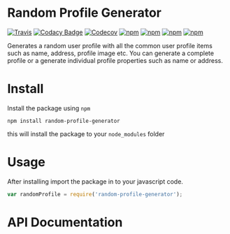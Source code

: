 # Random Profile Generator
[![Travis](https://img.shields.io/travis/kasunkv/random-profile-generator.svg)](https://travis-ci.org/kasunkv/random-profile-generator)
[![Codacy Badge](https://api.codacy.com/project/badge/Grade/b17825fea7e5493e89e69cb6df485c54)](https://www.codacy.com/app/kvkrusl/random-profile-generator?utm_source=github.com&amp;utm_medium=referral&amp;utm_content=kasunkv/random-profile-generator&amp;utm_campaign=Badge_Grade)
[![Codecov](https://img.shields.io/codecov/c/github/kasunkv/random-profile-generator.svg)](https://codecov.io/gh/kasunkv/random-profile-generator)
[![npm](https://img.shields.io/npm/v/random-profile-generator.svg)](https://www.npmjs.com/package/random-profile-generator)
[![npm](https://img.shields.io/npm/l/random-profile-generator.svg)](https://opensource.org/licenses/MIT)
[![npm](https://img.shields.io/npm/dm/random-profile-generator.svg)](https://www.npmjs.com/package/random-profile-generator)
[![npm](https://img.shields.io/npm/dt/random-profile-generator.svg)](https://www.npmjs.com/package/random-profile-generator)

Generates a random user profile with all the common user profile items such as name, address, profile image etc. 
You can generate a complete profile or a generate individual profile properties such as name or address.

# Install

Install the package using `npm`
```
npm install random-profile-generator
```

this will install the package to your `node_modules` folder

# Usage

After installing import the package in to your javascript code.

```js
var randomProfile = require('random-profile-generator');
```

# API Documentation

